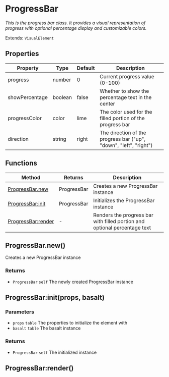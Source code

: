 # ProgressBar
_This is the progress bar class. It provides a visual representation of progress
with optional percentage display and customizable colors._

Extends: `VisualElement`

## Properties

|Property|Type|Default|Description|
|---|---|---|---|
|progress|number|0|Current progress value (0-100)|
|showPercentage|boolean|false|Whether to show the percentage text in the center|
|progressColor|color|lime|The color used for the filled portion of the progress bar|
|direction|string|right|The direction of the progress bar ("up", "down", "left", "right")|

## Functions

|Method|Returns|Description|
|---|---|---|
|[ProgressBar.new](#progressbar-new)|ProgressBar|Creates a new ProgressBar instance|
|[ProgressBar:init](#progressbar-init-props-basalt)|ProgressBar|Initializes the ProgressBar instance|
|[ProgressBar:render](#progressbar-render)|-|Renders the progress bar with filled portion and optional percentage text|

## ProgressBar.new()

Creates a new ProgressBar instance

### Returns
* `ProgressBar` `self` The newly created ProgressBar instance

## ProgressBar:init(props, basalt)
### Parameters
* `props` `table` The properties to initialize the element with
* `basalt` `table` The basalt instance

### Returns
* `ProgressBar` `self` The initialized instance

## ProgressBar:render()